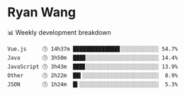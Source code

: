 # Ryan Wang

 <!-- waka-box start -->
📊 Weekly development breakdown
```text
Vue.js     🕓 14h37m ██████████████▊░░░░░░░░░░░░ 54.7%
Java       🕓 3h50m  ███▉░░░░░░░░░░░░░░░░░░░░░░░ 14.4%
JavaScript 🕓 3h43m  ███▊░░░░░░░░░░░░░░░░░░░░░░░ 13.9%
Other      🕓 2h22m  ██▍░░░░░░░░░░░░░░░░░░░░░░░░  8.9%
JSON       🕓 1h24m  █▍░░░░░░░░░░░░░░░░░░░░░░░░░  5.3%
```
<!-- Powered by https://github.com/YouEclipse/waka-box-go . -->
<!-- waka-box end -->